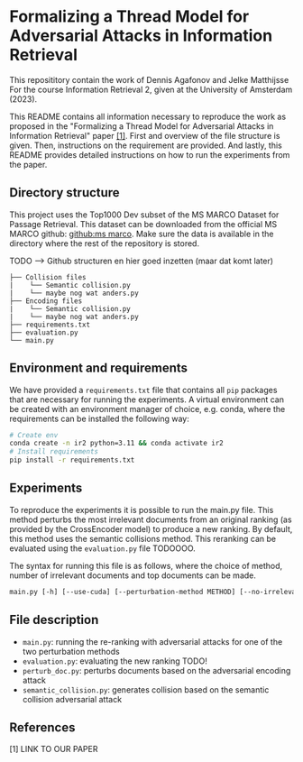 # Formalizing a Thread Model for Adversarial Attacks in Information Retrieval
This reposititory contain the work of Dennis Agafonov and Jelke Matthijsse For the course Information Retrieval 2, given at the University of Amsterdam (2023). 

This README contains all information necessary to reproduce the work as proposed in the "Formalizing a Thread Model for Adversarial Attacks in Information Retrieval" paper [[1]](#1). First and overview of the file structure is given. Then, instructions on the requirement are provided. And lastly, this README provides detailed instructions on how to run the experiments from the paper. 


## Directory structure

This project uses the Top1000 Dev subset of the MS MARCO Dataset for Passage Retrieval. This dataset can be downloaded from the official MS MARCO github: [github:ms marco](https://microsoft.github.io/msmarco/). Make sure the data is available in the directory where the rest of the repository is stored.

TODO --> Github structuren en hier goed inzetten (maar dat komt later)
```tree
├── Collision files
|    └── Semantic collision.py
|    └── maybe nog wat anders.py
├── Encoding files
|    └── Semantic collision.py
|    └── maybe nog wat anders.py
├── requirements.txt
├── evaluation.py
└── main.py
```

## Environment and requirements
We have provided a `requirements.txt` file that contains all `pip` packages that are necessary for running the experiments. A virtual environment can be created with an environment manager of choice, e.g. conda, where the requirements can be installed the following way:

```sh
# Create env
conda create -n ir2 python=3.11 && conda activate ir2
# Install requirements
pip install -r requirements.txt
```

## Experiments
To reproduce the experiments it is possible to run the main.py file. This method perturbs the most irrelevant documents from an original ranking (as provided by the CrossEncoder model) to produce a new ranking. By default, this method uses the semantic collisions method. This reranking can be evaluated using the `evaluation.py` file TODOOOO.

The syntax for running this file is as follows, where the choice of method, number of irrelevant documents and top documents can be made. 

```txt
main.py [-h] [--use-cuda] [--perturbation-method METHOD] [--no-irrelevant-docs IRR_DOCS][--no-top-docs TOP_DOCS] 
```
## File description
- `main.py`: running the re-ranking with adversarial attacks for one of the two perturbation methods
- `evaluation.py`: evaluating the new ranking TODO!
- `perturb_doc.py`: perturbs documents based on the adversarial encoding attack
- `semantic_collision.py`: generates collision based on the semantic collision adversarial attack

## References
<a id="1">[1]</a> 
LINK TO OUR PAPER

